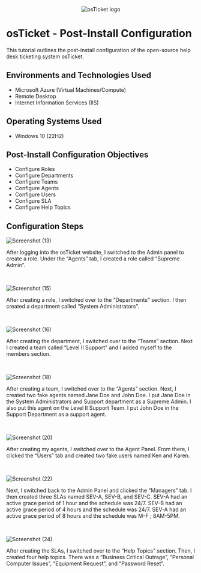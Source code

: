<p align="center">
<img src="https://i.imgur.com/Clzj7Xs.png" alt="osTicket logo"/>
</p>

<h1>osTicket - Post-Install Configuration</h1>
This tutorial outlines the post-install configuration of the open-source help desk ticketing system osTicket.<br />




<h2>Environments and Technologies Used</h2>

- Microsoft Azure (Virtual Machines/Compute)
- Remote Desktop
- Internet Information Services (IIS)

<h2>Operating Systems Used </h2>

- Windows 10</b> (22H2)

<h2>Post-Install Configuration Objectives</h2>

- Configure Roles
- Configure Departments
- Configure Teams
- Configure Agents
- Configure Users
- Configure SLA
- Configure Help Topics

<h2>Configuration Steps</h2>

![Screenshot (13)](https://github.com/BenW618/post-install-config/assets/140227052/6115d4d1-b43a-4b08-8d9e-97fdc7a816b5)

</p>
<p>
After logging into the osTicket website, I switched to the Admin panel to create a role. Under the “Agents” tab, I created a role called “Supreme Admin”.
</p>
<br />

![Screenshot (15)](https://github.com/BenW618/post-install-config/assets/140227052/997e1be5-09b3-4a4c-8b7c-cbd58417416c)

</p>
<p>
After creating a role, I switched over to the “Departments” section. I then created a department called “System Administrators”.
</p>
<br />

![Screenshot (16)](https://github.com/BenW618/post-install-config/assets/140227052/df51f6b7-5103-42ae-bdce-470a23e3e9bc)

</p>
<p>
After creating the department, I switched over to the “Teams” section. Next I created a team called “Level II Support” and I added myself to the members section.
</p>
<br />

![Screenshot (18)](https://github.com/BenW618/post-install-config/assets/140227052/30dadf23-b7ed-45b0-9007-02af865a456a)

</p>
<p>
After creating a team, I switched over to the “Agents” section. Next, I created two fake agents named Jane Doe and John Doe. I put Jane Doe in the System Administrators and Support department as a Supreme Admin. I also put this agent on the Level II Support Team. I put John Doe in the Support Department as a support agent.
</p>
<br />

![Screenshot (20)](https://github.com/BenW618/post-install-config/assets/140227052/80c2cd4f-58d1-4857-b56c-37b0a4ef28ef)

</p>
<p>
After creating my agents, I switched over to the Agent Panel. From there, I clicked the “Users” tab and created two fake users named Ken and Karen. 
</p>
<br />

![Screenshot (22)](https://github.com/BenW618/post-install-config/assets/140227052/3d68a7a7-7dc4-4c41-94bc-03d89538aa13)

</p>
<p>
Next, I switched back to the Admin Panel and clicked the “Managers” tab. I then created three SLAs named SEV-A, SEV-B, and SEV-C. SEV-A had an active grace period of 1 hour and the schedule was 24/7. SEV-B had an active grace period of 4 hours and the schedule was 24/7. SEV-A had an active grace period of 8 hours and the schedule was M-F ; 8AM-5PM.
</p>
<br />

![Screenshot (24)](https://github.com/BenW618/post-install-config/assets/140227052/7c376b5c-b872-4c72-aeb3-e2896f629e77)

</p>
<p>
After creating the SLAs, I switched over to the “Help Topics” section. Then, I created four help topics. There was a “Business Critical Outrage”, “Personal Computer Issues”, “Equipment Request”, and “Password Reset”.
</p>
<br />

